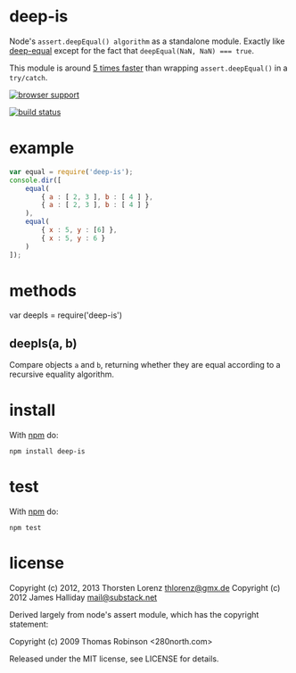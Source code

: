 deep-is
==========

Node's `assert.deepEqual() algorithm` as a standalone module. Exactly like
[deep-equal](https://github.com/substack/node-deep-equal) except for the fact that `deepEqual(NaN, NaN) === true`.

This module is around [5 times faster](https://gist.github.com/2790507)
than wrapping `assert.deepEqual()` in a `try/catch`.

[![browser support](http://ci.testling.com/thlorenz/deep-is.png)](http://ci.testling.com/thlorenz/deep-is)

[![build status](https://secure.travis-ci.org/thlorenz/deep-is.png)](http://travis-ci.org/thlorenz/deep-is)

example
=======

``` js
var equal = require('deep-is');
console.dir([
    equal(
        { a : [ 2, 3 ], b : [ 4 ] },
        { a : [ 2, 3 ], b : [ 4 ] }
    ),
    equal(
        { x : 5, y : [6] },
        { x : 5, y : 6 }
    )
]);
```

methods
=======

var deepIs = require('deep-is')

deepIs(a, b)
---------------

Compare objects `a` and `b`, returning whether they are equal according to a
recursive equality algorithm.

install
=======

With [npm](http://npmjs.org) do:

```
npm install deep-is
```

test
====

With [npm](http://npmjs.org) do:

```
npm test
```

license
=======

Copyright (c) 2012, 2013 Thorsten Lorenz <thlorenz@gmx.de>
Copyright (c) 2012 James Halliday <mail@substack.net>

Derived largely from node's assert module, which has the copyright statement:

Copyright (c) 2009 Thomas Robinson <280north.com>

Released under the MIT license, see LICENSE for details.
